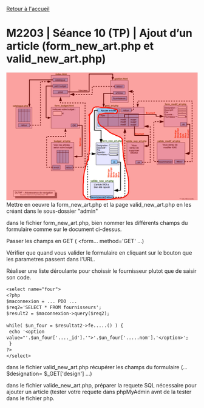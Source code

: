 [Retour à l'accueil](README.md)

# M2203 | Séance 10 (TP) | Ajout d’un article (form_new_art.php et valid_new_art.php)
![GitHub Logo](/planajout.png)
Mettre en oeuvre la form_new_art.php et la page valid_new_art.php en les créant dans le sous-dossier "admin"

dans le fichier form_new_art.php, bien nommer les différents champs du formulaire comme sur le document ci-dessus.

Passer les champs en GET  ( <form... method='GET' ...)

Vérifier que quand vous valider le formulaire en cliquant sur le bouton que les parametres passent dans l'URL.

Réaliser une liste déroulante pour choissir le fournisseur plutot que de saisir son code.

```
<select name="four">
<?php 
$maconnexion = ... PDO ...
$req2='SELECT * FROM fournisseurs';
$result2 = $maconnexion->query($req2);
 
while( $un_four = $resultat2->fe.....() ) {
 echo '<option value="'.$un_four['...._id'].'">'.$un_four['.....nom'].'</option>';
 }
?>
</select>
```

dans le fichier valid_new_art.php récupérer les champs du formulaire (... $designation= $_GET['design'] ...)

dans le fichier valide_new_art.php, préparer la requete SQL nécessaire pour ajouter un article (tester votre requete dans phpMyAdmin avnt de la tester dans le fichier php.

